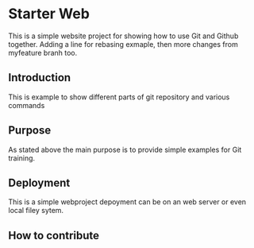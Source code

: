 # Starter Web
This is a simple website project for showing how to use Git and Github together.
Adding a line for rebasing exmaple, then more changes from myfeature branh too.
## Introduction
This is example to show different parts of git repository and various commands
## Purpose
As stated above the main purpose is to provide simple examples for Git training.
## Deployment
This is a simple webproject depoyment can be on an web server or even local filey sytem.
## How to contribute
